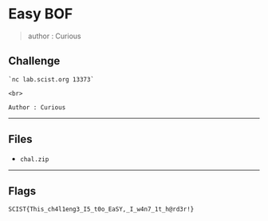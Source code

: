 # Easy BOF
> author : Curious

## Challenge
```
`nc lab.scist.org 13373`

<br>

Author : Curious
```

---
## Files
- `chal.zip`

---
## Flags
```
SCIST{This_ch4l1eng3_I5_t0o_EaSY,_I_w4n7_1t_h@rd3r!}
```
